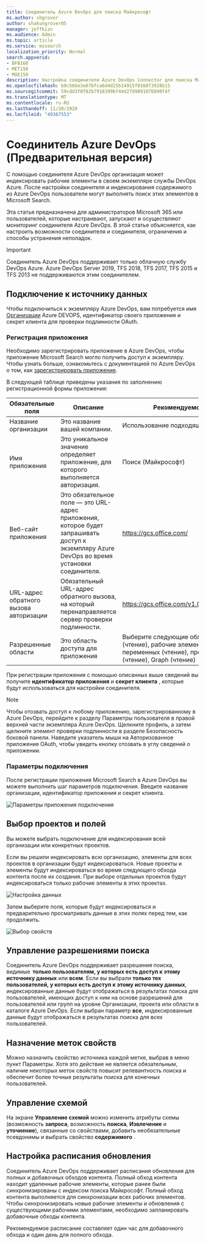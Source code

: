 ```yaml
---
title: Соединитель Azure DevOps для поиска Майкрософт
ms.author: shgrover
author: shakungrover05
manager: jeffkizn
ms.audience: Admin
ms.topic: article
ms.service: mssearch
localization_priority: Normal
search.appverid:
- BFB160
- MET150
- MOE150
description: Настройка соединителя Azure DevOps Connector для поиска Майкрософт
ms.openlocfilehash: b9c566e3e07bfca6d4d25b14915f0160f3928b15
ms.sourcegitcommit: 59cdd3f0f82b7918399bf44d27d9891076090f4f
ms.translationtype: MT
ms.contentlocale: ru-RU
ms.lasthandoff: 11/20/2020
ms.locfileid: "49367553"
---
```

# <a name="azure-devops-connector-preview"></a>Соединитель Azure DevOps (Предварительная версия)

С помощью соединителя Azure DevOps организация может индексировать рабочие элементы в своем экземпляре службы DevOps Azure. После настройки соединителя и индексирования содержимого из Azure DevOps пользователи могут выполнять поиск этих элементов в Microsoft Search.

Эта статья предназначена для администраторов Microsoft 365 или пользователей, которые настраивают, запускают и осуществляют мониторинг соединителя Azure DevOps. В этой статье объясняется, как настроить возможности соединителя и соединителя, ограничения и способы устранения неполадок.

>[!IMPORTANT]
>Соединитель Azure DevOps поддерживает только облачную службу DevOps Azure. Azure DevOps Server 2019, TFS 2018, TFS 2017, TFS 2015 и TFS 2013 не поддерживаются этим соединителем. 

## <a name="connect-to-a-data-source"></a>Подключение к источнику данных

Чтобы подключиться к экземпляру Azure DevOps, вам потребуется имя [Организации](https://docs.microsoft.com/azure/devops/organizations/accounts/create-organization) Azure DEVOPS, идентификатор своего приложения и секрет клиента для проверки подлинности OAuth.

### <a name="register-an-app"></a>Регистрация приложения

Необходимо зарегистрировать приложение в Azure DevOps, чтобы приложение Microsoft Search могло получить доступ к экземпляру. Чтобы узнать больше, ознакомьтесь с документацией по Azure DevOps о том, как [зарегистрировать приложение](https://docs.microsoft.com/azure/devops/integrate/get-started/authentication/oauth?view=azure-devops#register-your-app). 

В следующей таблице приведены указания по заполнению регистрационной формы приложения:

 **Обязательные поля** | **Описание**      | **Рекомендуемое значение** 
--- | --- | --- 
| Название организации         | Это название вашей компании. | Использование подходящего значения   | 
| Имя приложения     | Это уникальное значение определяет приложение, для которого выполняется авторизация.    | Поиск (Майкрософт)     | 
| Веб-сайт приложения  | Это обязательное поле — это URL-адрес приложения, которое будет запрашивать доступ к экземпляру Azure DevOps во время установки соединителя.  | <https://gcs.office.com/>                | 
| URL-адрес обратного вызова авторизации        | Обязательный URL-адрес обратного вызова, на который перенаправляется сервер проверки подлинности. | <https://gcs.office.com/v1.0/admin/oauth/callback>| 
| Разрешенные области | Это область доступа для приложения | Выберите следующие области: удостоверение (чтение), рабочие элементы (чтение), группы переменных (чтение), проект и Рабочая группа (чтение), Graph (чтение)| 

При регистрации приложения с помощью описанных выше сведений вы получите **идентификатор приложения** и **секрет клиента** , которые будут использоваться для настройки соединителя.

>[!NOTE]
>Чтобы отозвать доступ к любому приложению, зарегистрированному в Azure DevOps, перейдите к разделу Параметры пользователя в правой верхней части экземпляра Azure DevOps. Щелкните профиль, а затем щелкните элемент проверки подлинности в разделе Безопасность боковой панели. Наведите указатель мыши на Авторизованное приложение OAuth, чтобы увидеть кнопку отозвать в углу сведений о приложении.

### <a name="connection-settings"></a>Параметры подключения

После регистрации приложения Microsoft Search в Azure DevOps вы можете выполнить шаг параметров подключения. Введите название организации, идентификатор приложения и секрет клиента.

![Параметры приложения подключения](media/ADO_Connection_settings_2.png)

## <a name="select-projects-and-fields"></a>Выбор проектов и полей

Вы можете выбрать подключение для индексирования всей организации или конкретных проектов.

Если вы решили индексировать всю организацию, элементы для всех проектов в организации будут индексироваться. Новые проекты и элементы будут индексироваться во время следующего обхода контента после их создания. При выборе отдельных проектов будут индексироваться только рабочие элементы в этих проектах.

![Настройка данных](media/ADO_Configure_data.png)

Затем выберите поля, которые будут индексироваться и предварительно просматривать данные в этих полях перед тем, как продолжить.

![Выбор свойств](media/ADO_choose_properties.png)

## <a name="manage-search-permissions"></a>Управление разрешениями поиска

Соединитель Azure DevOps поддерживает разрешения поиска, видимые  **только пользователям, у которых есть доступ к этому источнику данных** или **всем**. Если вы выбрали **только тех пользователей, у которых есть доступ к этому источнику данных**, индексированные данные будут отображаться в результатах поиска для пользователей, имеющих доступ к ним на основе разрешений для пользователей или групп на уровне Организации, проекта или области в каталоге Azure DevOps. Если выбран параметр **все**, индексированные данные будут отображаться в результатах поиска для всех пользователей.

## <a name="assign-property-labels"></a>Назначение меток свойств

Можно назначить свойство источника каждой метке, выбрав в меню пункт Параметры. Хотя это действие не является обязательным, наличие некоторых меток свойств повысит релевантность поиска и обеспечит более точные результаты поиска для конечных пользователей.

## <a name="manage-schema"></a>Управление схемой

На экране **Управление схемой** можно изменить атрибуты схемы (возможность **запроса**, возможность **поиска**, **Извлечение** и **уточнение**), связанные со свойствами, добавить необязательные псевдонимы и выбрать свойство **содержимого** .

## <a name="set-the-refresh-schedule"></a>Настройка расписания обновления

Соединитель Azure DevOps поддерживает расписания обновления для полных и добавочных обходов контента. Полный обход контента находит удаленные рабочие элементы, которые ранее были синхронизированы с индексом поиска Майкрософт. Полный обход контента выполняется для синхронизации всех рабочих элементов. Чтобы синхронизировать новые рабочие элементы и обновления с существующими рабочими элементами, необходимо запланировать добавочные обходы контента.

Рекомендуемое расписание составляет один час для добавочного обхода и один день для полного обхода. 